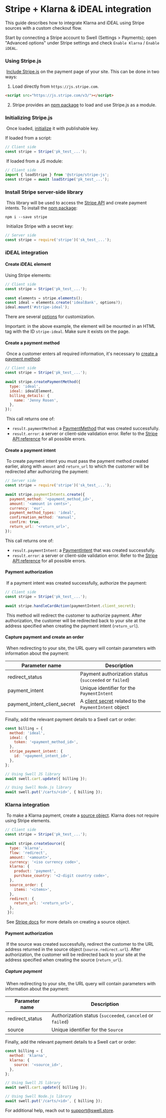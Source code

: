 # Stripe + Klarna & iDEAL integration

This guide describes how to integrate Klarna and iDEAL using Stripe sources with a custom checkout flow.

Start by connecting a Stripe account to Swell (Settings > Payments); open "Advanced options" under Stripe settings and check `Enable Klarna` / `Enable iDEAL`.

### Using Stripe.js
​
[Include Stripe.js](https://stripe.com/docs/js/including) on the payment page of your site. This can be done in two ways:

1. Load directly from `https://js.stripe.com`.

  ```html
  <script src="https://js.stripe.com/v3/"></script>
  ```

2. Stripe provides an [npm package](https://github.com/stripe/stripe-js) to load and use Stripe.js as a module.


### Initializing Stripe.js
​
Once loaded, [initialize](https://stripe.com/docs/js/initializing) it with publishable key.

If loaded from a script:

```js
// Client side
const stripe = Stripe('pk_test_...');
```
​
If loaded from a JS module:


```js
// Client side
import { loadStripe } from '@stripe/stripe-js';
const stripe = await loadStripe('pk_test_...');
```


### Install Stripe server-side library
​
This library will be used to access the [Stripe API](https://stripe.com/docs/api) and create payment intents. To install the [npm package](https://www.npmjs.com/package/stripe):

```
npm i --save stripe
```
​
Initialize Stripe with a secret key:

```js
// Server side
const stripe = require('stripe')('sk_test_...');
```


### iDEAL integration

#### Create iDEAL element

Using Stripe elements:

```js
// Client side
const stripe = Stripe('pk_test_...');
​
const elements = stripe.elements();
const ideal = elements.create('idealBank', options?);
ideal.mount('#stripe-ideal');
```

There are several [options](https://stripe.com/docs/js/elements_object/create_element?type=idealBank) for customization.

Important: in the above example, the element will be mounted in an HTML tag with the ID `stripe-ideal`. Make sure it exists on the page.

#### Create a payment method
​
Once a customer enters all required information, it's necessary to [create a payment method](https://stripe.com/docs/js/payment_methods/create_payment_method):

```js
// Client side
const stripe = Stripe('pk_test_...');
​
await stripe.createPaymentMethod({
  type: 'ideal',
  ideal: idealElement,
  billing_details: {
    name: 'Jenny Rosen',
  },
});
```
​
This call returns one of:

- `result.paymentMethod`: a [PaymentMethod](https://stripe.com/docs/api/payment_methods) that was created successfully.
- `result.error`: a server or client-side validation error. Refer to the [Stripe API reference](https://stripe.com/docs/api#errors) for all possible errors.

#### Create a payment intent
​
To create payment intent you must pass the payment method created earlier, along with `amount` and `return_url` to which the customer will be redirected after authorizing the payment:

```js
// Server side
const stripe = require('stripe')('sk_test_...');
​
await stripe.paymentIntents.create({
  payment_method: '<payment_method_id>',
  amount: '<amount in cents>',
  currency: 'eur',
  payment_method_types: 'ideal',
  confirmation_method: 'manual',
  confirm: true,
  return_url: '<return_url>',
});
```

This call returns one of:

- `result.paymentIntent`: a [PaymentIntent](https://stripe.com/docs/api/payment_intents/object) that was created successfully.
- `result.error`: a server or client-side validation error. Refer to the [Stripe API reference](https://stripe.com/docs/api#errors) for all possible errors.

#### Payment authorization
​
If a payment intent was created successfully, authorize the payment:

```js
// Client side
const stripe = Stripe('pk_test_...');
​
await stripe.handleCardAction(paymentIntent.client_secret);
```
​
This method will redirect the customer to authorize payment. After authorization, the customer will be redirected back to your site at the address specified when creating the payment intent (`return_url`).

#### Capture payment and create an order
​
When redirecting to your site, the URL query will contain parameters with information about the payment:
​

|Parameter name|Description|
|--|--|
|redirect_status|Payment authorization status (`succeeded` or `failed`)|
|payment_intent|Unique identifier for the `PaymentIntent`|
|payment_intent_client_secret|A [client secret](https://stripe.com/docs/api/payment_intents/object#payment_intent_object-client_secret) related to the `PaymentIntent` object|


Finally, add the relevant payment details to a Swell cart or order:

```js
const billing = {
  method: 'ideal',
  ideal: {
    token: '<payment_method_id>',
  },
  stripe_payment_intent: {
    id: '<payment_intent_id>',
  },
};

// Using Swell JS library
await swell.cart.update({ billing });

// Using Swell Node.js library
await swell.put('/carts/<id>', { billing });
```

### Klarna integration
​
To make a Klarna payment, create a [source object](https://stripe.com/docs/api/sources). Klarna does not require using Stripe elements.

```js
// Client side
const stripe = Stripe('pk_test_...');
​
await stripe.createSource({
  type: 'klarna',
  flow: 'redirect',
  amount: '<amount>',
  currency: '<iso currency code>',
  klarna: {
    product: 'payment',
    purchase_country: '<2-digit country code>',
  },
  source_order: {
    items: '<items>',
  },
  redirect: {
    return_url: '<return_url>',
  },
 });
```
​
See [Stripe docs](https://stripe.com/docs/sources/klarna#create-source) for more details on creating a source object.

#### Payment authorization
​
If the source was created successfully, redirect the customer to the URL address returned in the source object (`source.redirect.url`). After authorization, the customer will be redirected back to your site at the address specified when creating the source (`return_url`).

##### Capture payment
​
When redirecting to your site, the URL query will contain parameters with information about the payment:
​

|Parameter name|Description|
|--|--|
|redirect_status|Authorization status (`succeeded`, `canceled` or `failed`)|
|source|Unique identifier for the `Source`|


Finally, add the relevant payment details to a Swell cart or order:

```js
const billing = {
  method: 'klarna',
  klarna: {
    source: '<source_id>',
  },
};

// Using Swell JS library
await swell.cart.update({ billing });

// Using Swell Node.js library
await swell.put('/carts/<id>', { billing });
```

For additional help, reach out to support@swell.store.
